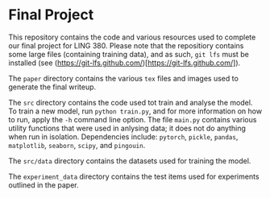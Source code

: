 # Final Project

This repository contains the code and various resources used to complete our
final project for LING 380. Please note that the repositiory contains some large
files (containing training data), and as such, `git lfs` must be installed
(see (https://git-lfs.github.com/)[https://git-lfs.github.com/]).

The `paper` directory contains the various `tex` files and images used to
generate the final writeup.

The `src` directory contains the code used tot train and analyse the model. To
train a new model, run `python train.py`, and for more information on how to
run, apply the `-h` command line option. The file `main.py` contains various
utility functions that were used in anlysing data; it does not do anything when
run in isolation. Dependencies include: `pytorch`, `pickle`, `pandas`,
`matplotlib`, `seaborn`, `scipy`, and `pingouin`.

The `src/data` directory contains the datasets used for training the model.

The `experiment_data` directory contains the test items used for experiments
outlined in the paper.


